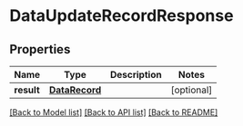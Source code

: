 # DataUpdateRecordResponse

## Properties
Name | Type | Description | Notes
------------ | ------------- | ------------- | -------------
**result** | [**DataRecord**](DataRecord.md) |  | [optional] 

[[Back to Model list]](../README.md#documentation-for-models) [[Back to API list]](../README.md#documentation-for-api-endpoints) [[Back to README]](../README.md)


